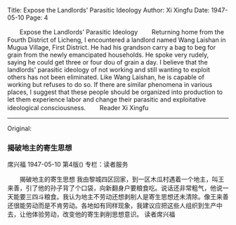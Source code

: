 Title: Expose the Landlords' Parasitic Ideology
Author: Xi Xingfu
Date: 1947-05-10
Page: 4

　　Expose the Landlords' Parasitic Ideology
　　Returning home from the Fourth District of Licheng, I encountered a landlord named Wang Laishan in Mugua Village, First District. He had his grandson carry a bag to beg for grain from the newly emancipated households. He spoke very rudely, saying he could get three or four dou of grain a day. I believe that the landlords' parasitic ideology of not working and still wanting to exploit others has not been eliminated. Like Wang Laishan, he is capable of working but refuses to do so. If there are similar phenomena in various places, I suggest that these people should be organized into production to let them experience labor and change their parasitic and exploitative ideological consciousness.
　　Reader Xi Xingfu



<hr /> 

Original: 


### 揭破地主的寄生思想
席兴福
1947-05-10
第4版()
专栏：读者服务

　　揭破地主的寄生思想
    我由黎城四区回家，到一区木瓜村遇着一个地主，叫王来善，引了他的孙子背了个口袋，向新翻身户要粮食吃。说话还非常粗气，他说一天能要三四斗粮食。我认为地主不劳动还想剥削人是寄生思想还未清除。像王来善还很能劳动而是不肯劳动。各地如有同样现象，我建议应把这些人组织到生产中去，让他体验劳动，改变他的寄生剥削思想意识。
        读者席兴福
